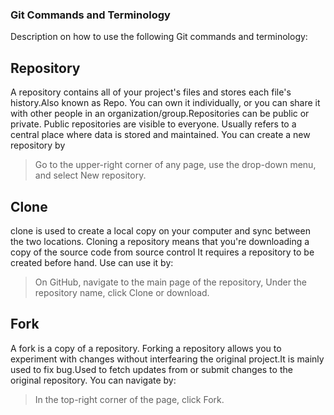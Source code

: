 ### Git Commands and Terminology
 Description on how to use the following Git commands and terminology:
 
 
 ## Repository
 A repository contains all of your project's files and stores each file's history.Also known as Repo. You can own it individually, or you can share it with other people in an organization/group.Repositories can be public or private. Public repositories are visible to everyone. Usually refers to a central place where data is stored and maintained. You can create a new repository by 
 > Go to the upper-right corner of any page, use the  drop-down menu, and select New repository.

## Clone
clone is used  to create a local copy on your computer and sync between the two locations. Cloning a repository means that you're downloading a copy of the source code from source control It requires a repository to be created before hand. Use can use it by:
> On GitHub, navigate to the main page of the repository, Under the repository name, click Clone or download.

## Fork
A fork is a copy of a repository. Forking a repository allows you to experiment with changes without interfearing the original project.It is mainly used to fix bug.Used to fetch updates from or submit changes to the original repository.
You can navigate by:
>In the top-right corner of the page, click Fork.
